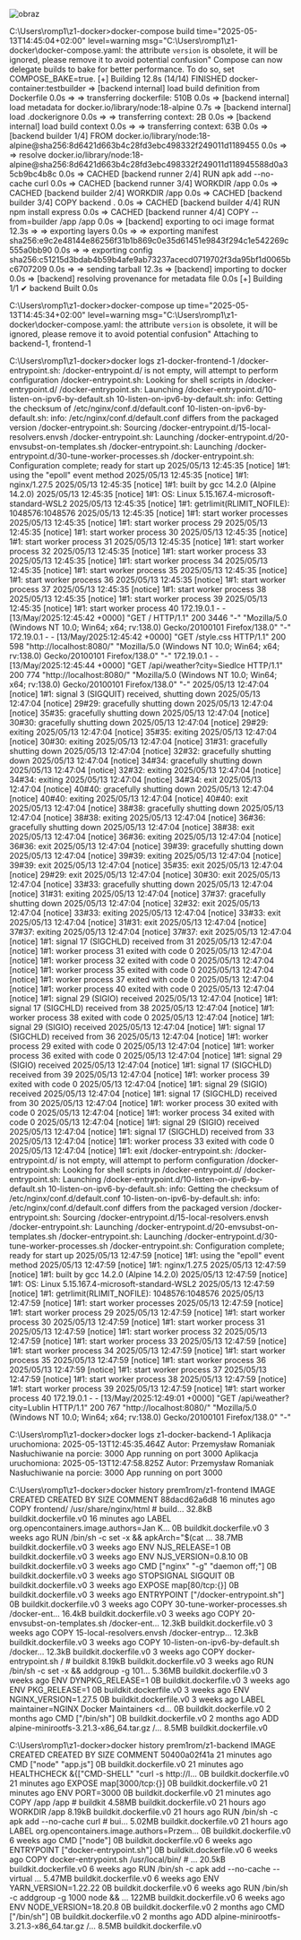 
![obraz](https://github.com/user-attachments/assets/9cbda072-8947-4228-a6e6-1c69de8590f0)


C:\Users\romp1\z1-docker>docker-compose build
time="2025-05-13T14:45:04+02:00" level=warning msg="C:\\Users\\romp1\\z1-docker\\docker-compose.yaml: the attribute `version` is obsolete, it will be ignored, please remove it to avoid potential confusion"
Compose can now delegate builds to bake for better performance.
 To do so, set COMPOSE_BAKE=true.
[+] Building 12.8s (14/14) FINISHED                                                        docker-container:testbuilder
 => [backend internal] load build definition from Dockerfile                                                       0.0s
 => => transferring dockerfile: 510B                                                                               0.0s
 => [backend internal] load metadata for docker.io/library/node:18-alpine                                          0.7s
 => [backend internal] load .dockerignore                                                                          0.0s
 => => transferring context: 2B                                                                                    0.0s
 => [backend internal] load build context                                                                          0.0s
 => => transferring context: 63B                                                                                   0.0s
 => [backend builder 1/4] FROM docker.io/library/node:18-alpine@sha256:8d6421d663b4c28fd3ebc498332f249011d1189455  0.0s
 => => resolve docker.io/library/node:18-alpine@sha256:8d6421d663b4c28fd3ebc498332f249011d118945588d0a35cb9bc4b8c  0.0s
 => CACHED [backend runner 2/4] RUN apk add --no-cache curl                                                        0.0s
 => CACHED [backend runner 3/4] WORKDIR /app                                                                       0.0s
 => CACHED [backend builder 2/4] WORKDIR /app                                                                      0.0s
 => CACHED [backend builder 3/4] COPY backend .                                                                    0.0s
 => CACHED [backend builder 4/4] RUN npm install express                                                           0.0s
 => CACHED [backend runner 4/4] COPY --from=builder /app /app                                                      0.0s
 => [backend] exporting to oci image format                                                                       12.3s
 => => exporting layers                                                                                            0.0s
 => => exporting manifest sha256:e9c2e48144e86256f31b1b869c0e35d61451e9843f294c1e542269c555a0bb90                  0.0s
 => => exporting config sha256:c51215d3bdab4b59b4afe9ab73237acecd0719702f3da95bf1d0065bc6707209                    0.0s
 => => sending tarball                                                                                            12.3s
 => [backend] importing to docker                                                                                  0.0s
 => [backend] resolving provenance for metadata file                                                               0.0s
[+] Building 1/1
 ✔ backend  Built                                                                                                  0.0s

C:\Users\romp1\z1-docker>docker-compose up
time="2025-05-13T14:45:34+02:00" level=warning msg="C:\\Users\\romp1\\z1-docker\\docker-compose.yaml: the attribute `version` is obsolete, it will be ignored, please remove it to avoid potential confusion"
Attaching to backend-1, frontend-1


C:\Users\romp1\z1-docker>docker logs z1-docker-frontend-1
/docker-entrypoint.sh: /docker-entrypoint.d/ is not empty, will attempt to perform configuration
/docker-entrypoint.sh: Looking for shell scripts in /docker-entrypoint.d/
/docker-entrypoint.sh: Launching /docker-entrypoint.d/10-listen-on-ipv6-by-default.sh
10-listen-on-ipv6-by-default.sh: info: Getting the checksum of /etc/nginx/conf.d/default.conf
10-listen-on-ipv6-by-default.sh: info: /etc/nginx/conf.d/default.conf differs from the packaged version
/docker-entrypoint.sh: Sourcing /docker-entrypoint.d/15-local-resolvers.envsh
/docker-entrypoint.sh: Launching /docker-entrypoint.d/20-envsubst-on-templates.sh
/docker-entrypoint.sh: Launching /docker-entrypoint.d/30-tune-worker-processes.sh
/docker-entrypoint.sh: Configuration complete; ready for start up
2025/05/13 12:45:35 [notice] 1#1: using the "epoll" event method
2025/05/13 12:45:35 [notice] 1#1: nginx/1.27.5
2025/05/13 12:45:35 [notice] 1#1: built by gcc 14.2.0 (Alpine 14.2.0)
2025/05/13 12:45:35 [notice] 1#1: OS: Linux 5.15.167.4-microsoft-standard-WSL2
2025/05/13 12:45:35 [notice] 1#1: getrlimit(RLIMIT_NOFILE): 1048576:1048576
2025/05/13 12:45:35 [notice] 1#1: start worker processes
2025/05/13 12:45:35 [notice] 1#1: start worker process 29
2025/05/13 12:45:35 [notice] 1#1: start worker process 30
2025/05/13 12:45:35 [notice] 1#1: start worker process 31
2025/05/13 12:45:35 [notice] 1#1: start worker process 32
2025/05/13 12:45:35 [notice] 1#1: start worker process 33
2025/05/13 12:45:35 [notice] 1#1: start worker process 34
2025/05/13 12:45:35 [notice] 1#1: start worker process 35
2025/05/13 12:45:35 [notice] 1#1: start worker process 36
2025/05/13 12:45:35 [notice] 1#1: start worker process 37
2025/05/13 12:45:35 [notice] 1#1: start worker process 38
2025/05/13 12:45:35 [notice] 1#1: start worker process 39
2025/05/13 12:45:35 [notice] 1#1: start worker process 40
172.19.0.1 - - [13/May/2025:12:45:42 +0000] "GET / HTTP/1.1" 200 3446 "-" "Mozilla/5.0 (Windows NT 10.0; Win64; x64; rv:138.0) Gecko/20100101 Firefox/138.0" "-"
172.19.0.1 - - [13/May/2025:12:45:42 +0000] "GET /style.css HTTP/1.1" 200 598 "http://localhost:8080/" "Mozilla/5.0 (Windows NT 10.0; Win64; x64; rv:138.0) Gecko/20100101 Firefox/138.0" "-"
172.19.0.1 - - [13/May/2025:12:45:44 +0000] "GET /api/weather?city=Siedlce HTTP/1.1" 200 774 "http://localhost:8080/" "Mozilla/5.0 (Windows NT 10.0; Win64; x64; rv:138.0) Gecko/20100101 Firefox/138.0" "-"
2025/05/13 12:47:04 [notice] 1#1: signal 3 (SIGQUIT) received, shutting down
2025/05/13 12:47:04 [notice] 29#29: gracefully shutting down
2025/05/13 12:47:04 [notice] 35#35: gracefully shutting down
2025/05/13 12:47:04 [notice] 30#30: gracefully shutting down
2025/05/13 12:47:04 [notice] 29#29: exiting
2025/05/13 12:47:04 [notice] 35#35: exiting
2025/05/13 12:47:04 [notice] 30#30: exiting
2025/05/13 12:47:04 [notice] 31#31: gracefully shutting down
2025/05/13 12:47:04 [notice] 32#32: gracefully shutting down
2025/05/13 12:47:04 [notice] 34#34: gracefully shutting down
2025/05/13 12:47:04 [notice] 32#32: exiting
2025/05/13 12:47:04 [notice] 34#34: exiting
2025/05/13 12:47:04 [notice] 34#34: exit
2025/05/13 12:47:04 [notice] 40#40: gracefully shutting down
2025/05/13 12:47:04 [notice] 40#40: exiting
2025/05/13 12:47:04 [notice] 40#40: exit
2025/05/13 12:47:04 [notice] 38#38: gracefully shutting down
2025/05/13 12:47:04 [notice] 38#38: exiting
2025/05/13 12:47:04 [notice] 36#36: gracefully shutting down
2025/05/13 12:47:04 [notice] 38#38: exit
2025/05/13 12:47:04 [notice] 36#36: exiting
2025/05/13 12:47:04 [notice] 36#36: exit
2025/05/13 12:47:04 [notice] 39#39: gracefully shutting down
2025/05/13 12:47:04 [notice] 39#39: exiting
2025/05/13 12:47:04 [notice] 39#39: exit
2025/05/13 12:47:04 [notice] 35#35: exit
2025/05/13 12:47:04 [notice] 29#29: exit
2025/05/13 12:47:04 [notice] 30#30: exit
2025/05/13 12:47:04 [notice] 33#33: gracefully shutting down
2025/05/13 12:47:04 [notice] 31#31: exiting
2025/05/13 12:47:04 [notice] 37#37: gracefully shutting down
2025/05/13 12:47:04 [notice] 32#32: exit
2025/05/13 12:47:04 [notice] 33#33: exiting
2025/05/13 12:47:04 [notice] 33#33: exit
2025/05/13 12:47:04 [notice] 31#31: exit
2025/05/13 12:47:04 [notice] 37#37: exiting
2025/05/13 12:47:04 [notice] 37#37: exit
2025/05/13 12:47:04 [notice] 1#1: signal 17 (SIGCHLD) received from 31
2025/05/13 12:47:04 [notice] 1#1: worker process 31 exited with code 0
2025/05/13 12:47:04 [notice] 1#1: worker process 32 exited with code 0
2025/05/13 12:47:04 [notice] 1#1: worker process 35 exited with code 0
2025/05/13 12:47:04 [notice] 1#1: worker process 37 exited with code 0
2025/05/13 12:47:04 [notice] 1#1: worker process 40 exited with code 0
2025/05/13 12:47:04 [notice] 1#1: signal 29 (SIGIO) received
2025/05/13 12:47:04 [notice] 1#1: signal 17 (SIGCHLD) received from 38
2025/05/13 12:47:04 [notice] 1#1: worker process 38 exited with code 0
2025/05/13 12:47:04 [notice] 1#1: signal 29 (SIGIO) received
2025/05/13 12:47:04 [notice] 1#1: signal 17 (SIGCHLD) received from 36
2025/05/13 12:47:04 [notice] 1#1: worker process 29 exited with code 0
2025/05/13 12:47:04 [notice] 1#1: worker process 36 exited with code 0
2025/05/13 12:47:04 [notice] 1#1: signal 29 (SIGIO) received
2025/05/13 12:47:04 [notice] 1#1: signal 17 (SIGCHLD) received from 39
2025/05/13 12:47:04 [notice] 1#1: worker process 39 exited with code 0
2025/05/13 12:47:04 [notice] 1#1: signal 29 (SIGIO) received
2025/05/13 12:47:04 [notice] 1#1: signal 17 (SIGCHLD) received from 30
2025/05/13 12:47:04 [notice] 1#1: worker process 30 exited with code 0
2025/05/13 12:47:04 [notice] 1#1: worker process 34 exited with code 0
2025/05/13 12:47:04 [notice] 1#1: signal 29 (SIGIO) received
2025/05/13 12:47:04 [notice] 1#1: signal 17 (SIGCHLD) received from 33
2025/05/13 12:47:04 [notice] 1#1: worker process 33 exited with code 0
2025/05/13 12:47:04 [notice] 1#1: exit
/docker-entrypoint.sh: /docker-entrypoint.d/ is not empty, will attempt to perform configuration
/docker-entrypoint.sh: Looking for shell scripts in /docker-entrypoint.d/
/docker-entrypoint.sh: Launching /docker-entrypoint.d/10-listen-on-ipv6-by-default.sh
10-listen-on-ipv6-by-default.sh: info: Getting the checksum of /etc/nginx/conf.d/default.conf
10-listen-on-ipv6-by-default.sh: info: /etc/nginx/conf.d/default.conf differs from the packaged version
/docker-entrypoint.sh: Sourcing /docker-entrypoint.d/15-local-resolvers.envsh
/docker-entrypoint.sh: Launching /docker-entrypoint.d/20-envsubst-on-templates.sh
/docker-entrypoint.sh: Launching /docker-entrypoint.d/30-tune-worker-processes.sh
/docker-entrypoint.sh: Configuration complete; ready for start up
2025/05/13 12:47:59 [notice] 1#1: using the "epoll" event method
2025/05/13 12:47:59 [notice] 1#1: nginx/1.27.5
2025/05/13 12:47:59 [notice] 1#1: built by gcc 14.2.0 (Alpine 14.2.0)
2025/05/13 12:47:59 [notice] 1#1: OS: Linux 5.15.167.4-microsoft-standard-WSL2
2025/05/13 12:47:59 [notice] 1#1: getrlimit(RLIMIT_NOFILE): 1048576:1048576
2025/05/13 12:47:59 [notice] 1#1: start worker processes
2025/05/13 12:47:59 [notice] 1#1: start worker process 29
2025/05/13 12:47:59 [notice] 1#1: start worker process 30
2025/05/13 12:47:59 [notice] 1#1: start worker process 31
2025/05/13 12:47:59 [notice] 1#1: start worker process 32
2025/05/13 12:47:59 [notice] 1#1: start worker process 33
2025/05/13 12:47:59 [notice] 1#1: start worker process 34
2025/05/13 12:47:59 [notice] 1#1: start worker process 35
2025/05/13 12:47:59 [notice] 1#1: start worker process 36
2025/05/13 12:47:59 [notice] 1#1: start worker process 37
2025/05/13 12:47:59 [notice] 1#1: start worker process 38
2025/05/13 12:47:59 [notice] 1#1: start worker process 39
2025/05/13 12:47:59 [notice] 1#1: start worker process 40
172.19.0.1 - - [13/May/2025:12:49:01 +0000] "GET /api/weather?city=Lublin HTTP/1.1" 200 767 "http://localhost:8080/" "Mozilla/5.0 (Windows NT 10.0; Win64; x64; rv:138.0) Gecko/20100101 Firefox/138.0" "-"


C:\Users\romp1\z1-docker>docker logs z1-docker-backend-1
Aplikacja uruchomiona: 2025-05-13T12:45:35.464Z
Autor: Przemysław Romaniak
Nasłuchiwanie na porcie: 3000
App running on port 3000
Aplikacja uruchomiona: 2025-05-13T12:47:58.825Z
Autor: Przemysław Romaniak
Nasłuchiwanie na porcie: 3000
App running on port 3000

C:\Users\romp1\z1-docker>docker history prem1rom/z1-frontend
IMAGE          CREATED          CREATED BY                                      SIZE      COMMENT
88dacd62a6d8   16 minutes ago   COPY frontend/ /usr/share/nginx/html # build…   32.8kB    buildkit.dockerfile.v0
<missing>      16 minutes ago   LABEL org.opencontainers.image.authors=Jan K…   0B        buildkit.dockerfile.v0
<missing>      3 weeks ago      RUN /bin/sh -c set -x     && apkArch="$(cat …   38.7MB    buildkit.dockerfile.v0
<missing>      3 weeks ago      ENV NJS_RELEASE=1                               0B        buildkit.dockerfile.v0
<missing>      3 weeks ago      ENV NJS_VERSION=0.8.10                          0B        buildkit.dockerfile.v0
<missing>      3 weeks ago      CMD ["nginx" "-g" "daemon off;"]                0B        buildkit.dockerfile.v0
<missing>      3 weeks ago      STOPSIGNAL SIGQUIT                              0B        buildkit.dockerfile.v0
<missing>      3 weeks ago      EXPOSE map[80/tcp:{}]                           0B        buildkit.dockerfile.v0
<missing>      3 weeks ago      ENTRYPOINT ["/docker-entrypoint.sh"]            0B        buildkit.dockerfile.v0
<missing>      3 weeks ago      COPY 30-tune-worker-processes.sh /docker-ent…   16.4kB    buildkit.dockerfile.v0
<missing>      3 weeks ago      COPY 20-envsubst-on-templates.sh /docker-ent…   12.3kB    buildkit.dockerfile.v0
<missing>      3 weeks ago      COPY 15-local-resolvers.envsh /docker-entryp…   12.3kB    buildkit.dockerfile.v0
<missing>      3 weeks ago      COPY 10-listen-on-ipv6-by-default.sh /docker…   12.3kB    buildkit.dockerfile.v0
<missing>      3 weeks ago      COPY docker-entrypoint.sh / # buildkit          8.19kB    buildkit.dockerfile.v0
<missing>      3 weeks ago      RUN /bin/sh -c set -x     && addgroup -g 101…   5.36MB    buildkit.dockerfile.v0
<missing>      3 weeks ago      ENV DYNPKG_RELEASE=1                            0B        buildkit.dockerfile.v0
<missing>      3 weeks ago      ENV PKG_RELEASE=1                               0B        buildkit.dockerfile.v0
<missing>      3 weeks ago      ENV NGINX_VERSION=1.27.5                        0B        buildkit.dockerfile.v0
<missing>      3 weeks ago      LABEL maintainer=NGINX Docker Maintainers <d…   0B        buildkit.dockerfile.v0
<missing>      2 months ago     CMD ["/bin/sh"]                                 0B        buildkit.dockerfile.v0
<missing>      2 months ago     ADD alpine-minirootfs-3.21.3-x86_64.tar.gz /…   8.5MB     buildkit.dockerfile.v0

C:\Users\romp1\z1-docker>docker history prem1rom/z1-backend
IMAGE          CREATED          CREATED BY                                      SIZE      COMMENT
50400a02f41a   21 minutes ago   CMD ["node" "app.js"]                           0B        buildkit.dockerfile.v0
<missing>      21 minutes ago   HEALTHCHECK &{["CMD-SHELL" "curl -s http://l…   0B        buildkit.dockerfile.v0
<missing>      21 minutes ago   EXPOSE map[3000/tcp:{}]                         0B        buildkit.dockerfile.v0
<missing>      21 minutes ago   ENV PORT=3000                                   0B        buildkit.dockerfile.v0
<missing>      21 minutes ago   COPY /app /app # buildkit                       4.58MB    buildkit.dockerfile.v0
<missing>      21 hours ago     WORKDIR /app                                    8.19kB    buildkit.dockerfile.v0
<missing>      21 hours ago     RUN /bin/sh -c apk add --no-cache curl # bui…   5.02MB    buildkit.dockerfile.v0
<missing>      21 hours ago     LABEL org.opencontainers.image.authors=Przem…   0B        buildkit.dockerfile.v0
<missing>      6 weeks ago      CMD ["node"]                                    0B        buildkit.dockerfile.v0
<missing>      6 weeks ago      ENTRYPOINT ["docker-entrypoint.sh"]             0B        buildkit.dockerfile.v0
<missing>      6 weeks ago      COPY docker-entrypoint.sh /usr/local/bin/ # …   20.5kB    buildkit.dockerfile.v0
<missing>      6 weeks ago      RUN /bin/sh -c apk add --no-cache --virtual …   5.47MB    buildkit.dockerfile.v0
<missing>      6 weeks ago      ENV YARN_VERSION=1.22.22                        0B        buildkit.dockerfile.v0
<missing>      6 weeks ago      RUN /bin/sh -c addgroup -g 1000 node     && …   122MB     buildkit.dockerfile.v0
<missing>      6 weeks ago      ENV NODE_VERSION=18.20.8                        0B        buildkit.dockerfile.v0
<missing>      2 months ago     CMD ["/bin/sh"]                                 0B        buildkit.dockerfile.v0
<missing>      2 months ago     ADD alpine-minirootfs-3.21.3-x86_64.tar.gz /…   8.5MB     buildkit.dockerfile.v0
